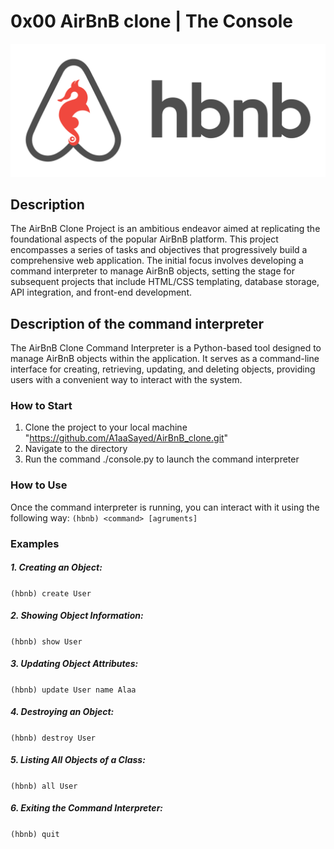 # 0x00 AirBnB clone | The Console
![alt text](image.png)

## Description
The AirBnB Clone Project is an ambitious endeavor aimed at replicating the foundational aspects of the popular AirBnB platform. This project encompasses a series of tasks and objectives that progressively build a comprehensive web application. The initial focus involves developing a command interpreter to manage AirBnB objects, setting the stage for subsequent projects that include HTML/CSS templating, database storage, API integration, and front-end development.

## Description of the command interpreter
The AirBnB Clone Command Interpreter is a Python-based tool designed to manage AirBnB objects within the application. It serves as a command-line interface for creating, retrieving, updating, and deleting objects, providing users with a convenient way to interact with the system.

### How to Start
1. Clone the project to your local machine "https://github.com/A1aaSayed/AirBnB_clone.git"
2. Navigate to the directory
3. Run the command ./console.py to launch the command interpreter

### How to Use
Once the command interpreter is running, you can interact with it using the following way:
`(hbnb) <command> [agruments]`

### Examples
##### 1. Creating an Object:
`(hbnb) create User`
##### 2. Showing Object Information:
`(hbnb) show User`
##### 3. Updating Object Attributes:
`(hbnb) update User name Alaa`
##### 4. Destroying an Object:
`(hbnb) destroy User`
##### 5. Listing All Objects of a Class:
`(hbnb) all User`
##### 6. Exiting the Command Interpreter:
`(hbnb) quit`

